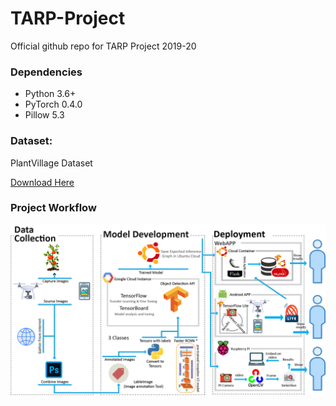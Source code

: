 # TARP-Project
Official github repo for TARP Project 2019-20

### Dependencies
*   Python 3.6+
*   PyTorch 0.4.0
*   Pillow 5.3

### Dataset: 
PlantVillage Dataset 

[Download Here](https://www.kaggle.com/emmarex/plantdisease)

### Project Workflow
![img](Report/Workflow.jpg)

